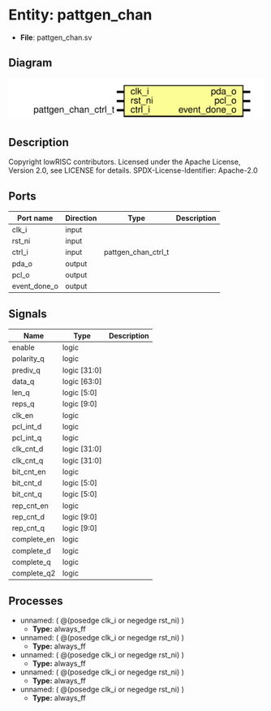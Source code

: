 # Entity: pattgen_chan

- **File**: pattgen_chan.sv
## Diagram

![Diagram](pattgen_chan.svg "Diagram")
## Description

 Copyright lowRISC contributors.
 Licensed under the Apache License, Version 2.0, see LICENSE for details.
 SPDX-License-Identifier: Apache-2.0

## Ports

| Port name    | Direction | Type                | Description |
| ------------ | --------- | ------------------- | ----------- |
| clk_i        | input     |                     |             |
| rst_ni       | input     |                     |             |
| ctrl_i       | input     | pattgen_chan_ctrl_t |             |
| pda_o        | output    |                     |             |
| pcl_o        | output    |                     |             |
| event_done_o | output    |                     |             |
## Signals

| Name        | Type         | Description |
| ----------- | ------------ | ----------- |
| enable      | logic        |             |
| polarity_q  | logic        |             |
| prediv_q    | logic [31:0] |             |
| data_q      | logic [63:0] |             |
| len_q       | logic [5:0]  |             |
| reps_q      | logic [9:0]  |             |
| clk_en      | logic        |             |
| pcl_int_d   | logic        |             |
| pcl_int_q   | logic        |             |
| clk_cnt_d   | logic [31:0] |             |
| clk_cnt_q   | logic [31:0] |             |
| bit_cnt_en  | logic        |             |
| bit_cnt_d   | logic [5:0]  |             |
| bit_cnt_q   | logic [5:0]  |             |
| rep_cnt_en  | logic        |             |
| rep_cnt_d   | logic [9:0]  |             |
| rep_cnt_q   | logic [9:0]  |             |
| complete_en | logic        |             |
| complete_d  | logic        |             |
| complete_q  | logic        |             |
| complete_q2 | logic        |             |
## Processes
- unnamed: ( @(posedge clk_i or negedge rst_ni) )
  - **Type:** always_ff
- unnamed: ( @(posedge clk_i or negedge rst_ni) )
  - **Type:** always_ff
- unnamed: ( @(posedge clk_i or negedge rst_ni) )
  - **Type:** always_ff
- unnamed: ( @(posedge clk_i or negedge rst_ni) )
  - **Type:** always_ff
- unnamed: ( @(posedge clk_i or negedge rst_ni) )
  - **Type:** always_ff
